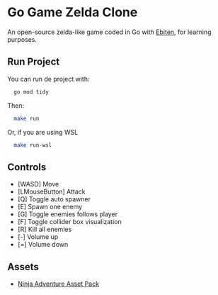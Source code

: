 # Go Game Zelda Clone

An open-source zelda-like game coded in Go with [Ebiten](https://ebitengine.org), for learning purposes.

## Run Project
You can run de project with:
```bash
  go mod tidy
```

Then:
```bash
  make run
```
Or, if you are using WSL
```bash
  make run-wsl
```

## Controls
- [WASD] Move
- [LMouseButton] Attack
- [Q] Toggle auto spawner
- [E] Spawn one enemy
- [G] Toggle enemies follows player
- [F] Toggle collider box visualization
- [R] Kill all enemies
- [-] Volume up
- [=] Volume down

## Assets
- [Ninja Adventure Asset Pack](https://pixel-boy.itch.io/ninja-adventure-asset-pack)